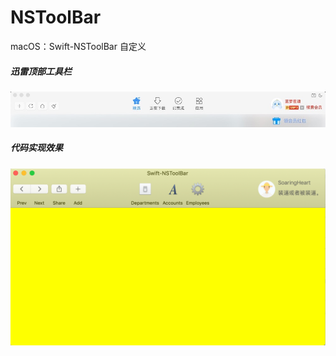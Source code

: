 # NSToolBar
macOS：Swift-NSToolBar 自定义

##### 迅雷顶部工具栏
![Mac迅雷顶部工具栏](https://github.com/shang1219178163/NSToolBar/blob/master/screenshots/screenshot1.jpg?raw=true)

##### 代码实现效果
![实现效果](https://github.com/shang1219178163/NSToolBar/blob/master/screenshots/screenshot.png?raw=true)